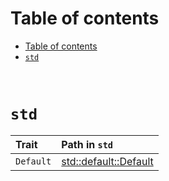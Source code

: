 # Table of contents
- [Table of contents](#table-of-contents)
- [`std`](#std)

<br>

# `std`
|Trait|Path in `std`|
|:----|:------------|
|`Default`|[std::default::Default](https://doc.rust-lang.org/std/default/trait.Default.html)|

<br>
